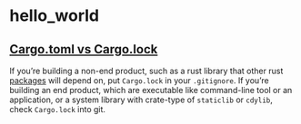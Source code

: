 # hello_world

## [Cargo.toml vs Cargo.lock](https://doc.rust-lang.org/cargo/guide/cargo-toml-vs-cargo-lock.html)

If you’re building a non-end product, such as a rust library that other rust [packages](https://doc.rust-lang.org/cargo/appendix/glossary.html#package) will depend on, put `Cargo.lock` in your `.gitignore`. If you’re building an end product, which are executable like command-line tool or an application, or a system library with crate-type of `staticlib` or `cdylib`, check `Cargo.lock` into git.
